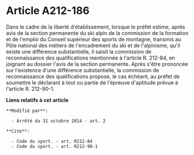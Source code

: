 # Article A212-186

Dans le cadre de la liberté d'établissement, lorsque le préfet estime, après avis de la section permanente du ski alpin de la
commission de la formation et de l'emploi du Conseil supérieur des sports de montagne, transmis au Pôle national des métiers
de l'encadrement du ski et de l'alpinisme, qu'il existe une différence substantielle, il saisit la commission de
reconnaissance des qualifications mentionnée à l'article R. 212-84, en joignant au dossier l'avis de la section permanente.
Après s'être prononcée sur l'existence d'une différence substantielle, la commission de reconnaissance des qualifications
propose, le cas échéant, au préfet de soumettre le déclarant à tout ou partie de l'épreuve d'aptitude prévue à l'article R.
212-90-1.

**Liens relatifs à cet article**

	**Modifié par**:

	  - Arrêté du 31 octobre 2014 - art. 2

	**Cite**:

	  - Code du sport. - art. R212-84
	  - Code du sport. - art. R212-90-1
